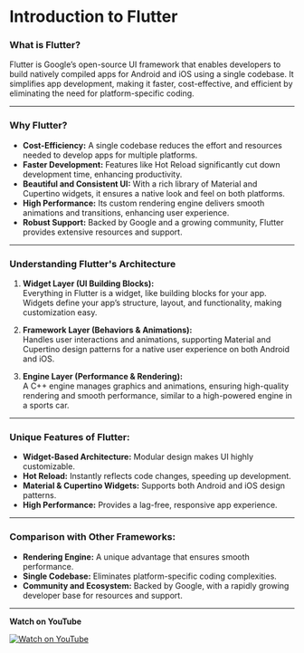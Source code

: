 # Introduction to Flutter  

### What is Flutter?

Flutter is Google’s open-source UI framework that enables developers to build natively compiled apps for Android and iOS using a single codebase. It simplifies app development, making it faster, cost-effective, and efficient by eliminating the need for platform-specific coding.  

---

### Why Flutter?  

- **Cost-Efficiency:** A single codebase reduces the effort and resources needed to develop apps for multiple platforms. 
- **Faster Development:** Features like Hot Reload significantly cut down development time, enhancing productivity.
- **Beautiful and Consistent UI:** With a rich library of Material and Cupertino widgets, it ensures a native look and feel on both platforms.  
- **High Performance:** Its custom rendering engine delivers smooth animations and transitions, enhancing user experience. 
- **Robust Support:** Backed by Google and a growing community, Flutter provides extensive resources and support.

---

### Understanding Flutter's Architecture  

1. **Widget Layer (UI Building Blocks):**  
   Everything in Flutter is a widget, like building blocks for your app. Widgets define your app’s structure, layout, and functionality, making customization easy.  

2. **Framework Layer (Behaviors & Animations):**  
   Handles user interactions and animations, supporting Material and Cupertino design patterns for a native user experience on both Android and iOS.  

3. **Engine Layer (Performance & Rendering):**  
   A C++ engine manages graphics and animations, ensuring high-quality rendering and smooth performance, similar to a high-powered engine in a sports car.  

---

### Unique Features of Flutter:  

- **Widget-Based Architecture:** Modular design makes UI highly customizable.  
- **Hot Reload:** Instantly reflects code changes, speeding up development.  
- **Material & Cupertino Widgets:** Supports both Android and iOS design patterns.  
- **High Performance:** Provides a lag-free, responsive app experience.  

---

### Comparison with Other Frameworks:  

- **Rendering Engine:** A unique advantage that ensures smooth performance.  
- **Single Codebase:** Eliminates platform-specific coding complexities.  
- **Community and Ecosystem:** Backed by Google, with a rapidly growing developer base for resources and support.  

---
**Watch on YouTube**


[![Watch on YouTube](https://img.youtube.com/vi/GtrBlkLN5-M/hqdefault.jpg)](https://www.youtube.com/watch?v=GtrBlkLN5-M)
